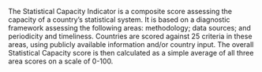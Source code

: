 The Statistical Capacity Indicator is a composite score assessing the capacity of a country’s statistical system. It is based on a diagnostic framework assessing the following areas: methodology; data sources; and periodicity and timeliness. Countries are scored against 25 criteria in these areas, using publicly available information and/or country input. The overall Statistical Capacity score is then calculated as a simple average of all three area scores on a scale of 0-100.